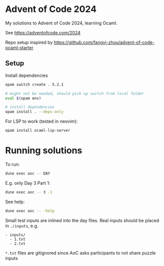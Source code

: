 # Advent of Code 2024

My solutions to Advent of Code 2024, learning Ocaml.

See https://adventofcode.com/2024

Repo setup inspired by https://github.com/fangyi-zhou/advent-of-code-ocaml-starter

## Setup

Install dependencies

```bash
opam switch create . 5.2.1

# might not be needed, should pick up switch from local folder
eval $(opam env)

# install dependencies
opam install . --deps-only
```

For LSP to work (tested in neovim):

```bash
opam install ocaml-lsp-server
```

# Running solutions

To run:

```bash
dune exec aoc -- DAY
```

E.g. only Day 3 Part 1:

```bash
dune exec aoc -- 3 -1
```

See help:

```bash
dune exec aoc -- -help
```

Small test inputs are inlined into the day files. Real inputs should be placed in `./inputs`, e.g.

```
- inputs/
  - 1.txt
  - 2.txt
```

`*.txt` files are gitignored since AoC asks participants to not share puzzle inputs
